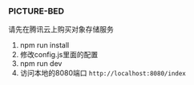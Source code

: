 ### PICTURE-BED

请先在腾讯云上购买对象存储服务

1.  npm run install
2.  修改config.js里面的配置
3.  npm run dev
4.  访问本地的8080端口 `http://localhost:8080/index`